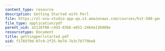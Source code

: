 ```yaml
---
content_type: resource
description: Getting Started with Perl
file: https://ol-ocw-studio-app-qa.s3.amazonaws.com/courses/hst-508-genomics-and-computational-biology-fall-2002/f1785f0d07c92f259e7d7e3c7b779be8_gettingperlstarted.pdf
file_type: application/pdf
parent_uid: a2126f88-c4d3-03b6-e851-2464a13b968e
resourcetype: Document
title: gettingperlstarted.pdf
uid: f1785f0d-07c9-2f25-9e7d-7e3c7b779be8
---
```

